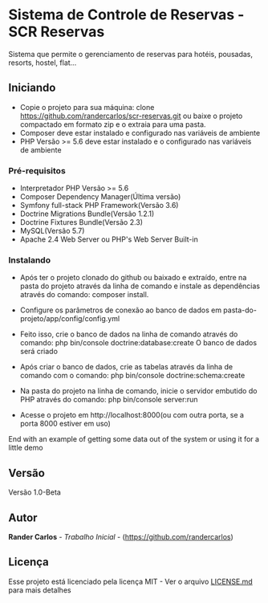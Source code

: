 # Sistema de Controle de Reservas - SCR Reservas

Sistema que permite o gerenciamento de reservas para hotéis, pousadas, resorts, hostel, flat...

## Iniciando

- Copie o projeto para sua máquina: clone https://github.com/randercarlos/scr-reservas.git ou baixe o projeto compactado
  em formato zip e o extraia para uma pasta.
- Composer deve estar instalado e configurado nas variáveis de ambiente
- PHP Versão >= 5.6 deve estar instalado e o configurado nas variáveis de ambiente

### Pré-requisitos

* Interpretador PHP Versão >= 5.6
* Composer Dependency Manager(Última versão)
* Symfony full-stack PHP Framework(Versão 3.6)
* Doctrine Migrations Bundle(Versão 1.2.1)
* Doctrine Fixtures Bundle(Versão 2.3)
* MySQL(Versão 5.7)
* Apache 2.4 Web Server ou PHP's Web Server Built-in

### Instalando

* Após ter o projeto clonado do github ou baixado e extraído, entre na pasta do projeto através da linha de comando e
  instale as dependências através do comando: composer install.

* Configure os parâmetros de conexão ao banco de dados em pasta-do-projeto/app/config/config.yml

* Feito isso, crie o banco de dados na linha de comando através do comando: php bin/console doctrine:database:create
  O banco de dados será criado

* Após criar o banco de dados, crie as tabelas através da linha de comando com o comando:
  php bin/console doctrine:schema:create

* Na pasta do projeto na linha de comando, inicie o servidor embutido do PHP através do comando:
  php bin/console server:run

* Acesse o projeto em http://localhost:8000(ou com outra porta, se a porta 8000 estiver em uso)

End with an example of getting some data out of the system or using it for a little demo

## Versão

Versão 1.0-Beta

## Autor

**Rander Carlos** - *Trabalho Inicial* - (https://github.com/randercarlos)

## Licença

Esse projeto está licenciado pela licença MIT - Ver o arquivo [LICENSE.md](LICENSE.md) para mais detalhes